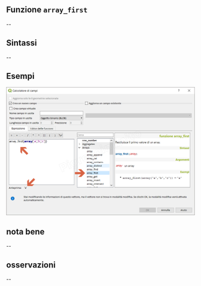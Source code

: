 ## Funzione `array_first`

--

## Sintassi

--

## Esempi

<img src="/img/arrays/array_first/array_first1.png">

## nota bene

--

## osservazioni

--
